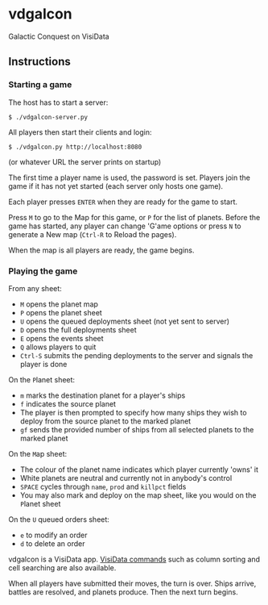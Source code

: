 # vdgalcon

Galactic Conquest on VisiData

## Instructions

### Starting a game

The host has to start a server:

    $ ./vdgalcon-server.py

All players then start their clients and login:

    $ ./vdgalcon.py http://localhost:8080

(or whatever URL the server prints on startup)

The first time a player name is used, the password is set.
Players join the game if it has not yet started (each server only hosts one game).

Each player presses `ENTER` when they are ready for the game to start.

Press `M` to go to the Map for this game, or `P` for the list of planets.
Before the game has started, any player can change 'G'ame options or press `N` to generate a New map (`Ctrl-R` to Reload the pages).

When the map is all players are ready, the game begins.

### Playing the game

From any sheet:

- `M` opens the planet map
- `P` opens the planet sheet
- `U` opens the queued deployments sheet (not yet sent to server)
- `D` opens the full deployments sheet
- `E` opens the events sheet
- `Q` allows players to quit
- `Ctrl-S` submits the pending deployments to the server and signals the player is done

On the `P`lanet sheet:
- `m` marks the destination planet for a player's ships
- `f` indicates the source planet
- The player is then prompted to specify how many ships they wish to deploy from the source planet to the marked planet
- `gf` sends the provided number of ships from all selected planets to the marked planet

On the `M`ap sheet:
- The colour of the planet name indicates which player currently 'owns' it
- White planets are neutral and currently not in anybody's control
- `SPACE` cycles through `name`, `prod` and `killpct` fields
- You may also mark and deploy on the map sheet, like you would on the `P`lanet sheet

On the `U` queued orders sheet:
- `e` to modify an order
- `d` to delete an order

vdgalcon is a VisiData app. [VisiData commands](https://visidata.readthedocs.io/en/stable/user-guide/) such as column sorting and cell searching are also available.

When all players have submitted their moves, the turn is over.  Ships arrive, battles are resolved, and planets produce.  Then the next turn begins.



